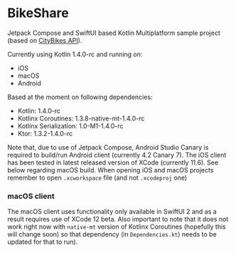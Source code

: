 # BikeShare

Jetpack Compose and SwiftUI based Kotlin Multiplatform sample project (based on [CityBikes API](http://api.citybik.es/v2/)).

Currently using Kotlin 1.4.0-rc and running on:
* iOS
* macOS
* Android

Based at the moment on following dependencies:
* Kotlin: 1.4.0-rc
* Kotlinx Coroutines: 1.3.8-native-mt-1.4.0-rc
* Kotlinx Serialization: 1.0-M1-1.4.0-rc
* Ktor: 1.3.2-1.4.0-rc

Note that, due to use of Jetpack Compose, Android Studio Canary is required to build/run Android client (currently 4.2 Canary 7).
The iOS client has been tested in latest released version of XCode (currently 11.6). See below regarding macOS build.
When opening iOS and macOS projects remember to open `.xcworkspace` file (and not `.xcodeproj` one)


### macOS client
The macOS client uses functionality only available in SwiftUI 2 and as a result requires use of XCode 12 beta.  Also
important to note that it does not work right now with `native-mt` version of Kotlinx Coroutines (hopefully this will change soon)
so that dependency (in `Dependencies.kt`) needs to be updated for that to run).


